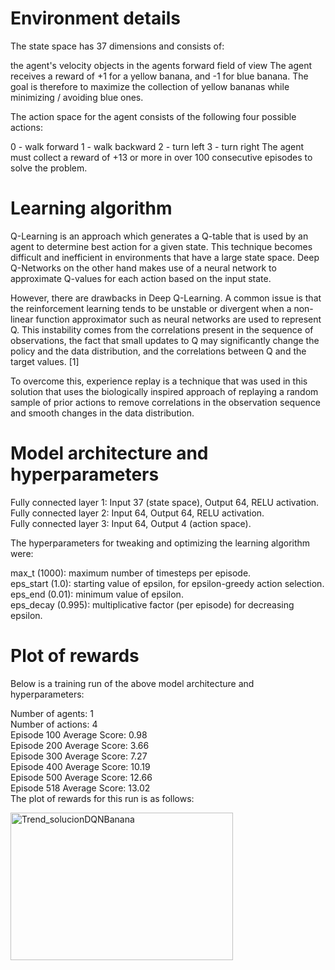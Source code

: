 # Environment details

The state space has 37 dimensions and consists of:

the agent's velocity
objects in the agents forward field of view
The agent receives a reward of +1 for a yellow banana, and -1 for blue banana. The goal is therefore to maximize the collection of yellow bananas while minimizing / avoiding blue ones.

The action space for the agent consists of the following four possible actions:

0 - walk forward
1 - walk backward
2 - turn left
3 - turn right
The agent must collect a reward of +13 or more in over 100 consecutive episodes to solve the problem.

# Learning algorithm
Q-Learning is an approach which generates a Q-table that is used by an agent to determine best action for a given state. This technique becomes difficult and inefficient in environments that have a large state space. Deep Q-Networks on the other hand makes use of a neural network to approximate Q-values for each action based on the input state.

However, there are drawbacks in Deep Q-Learning. A common issue is that the reinforcement learning tends to be unstable or divergent when a non-linear function approximator such as neural networks are used to represent Q. This instability comes from the correlations present in the sequence of observations, the fact that small updates to Q may significantly change the policy and the data distribution, and the correlations between Q and the target values. [1]

To overcome this, experience replay is a technique that was used in this solution that uses the biologically inspired approach of replaying a random sample of prior actions to remove correlations in the observation sequence and smooth changes in the data distribution.

# Model architecture and hyperparameters

Fully connected layer 1: Input 37 (state space), Output 64, RELU activation.  
Fully connected layer 2: Input 64, Output 64, RELU activation.  
Fully connected layer 3: Input 64, Output 4 (action space).  

The hyperparameters for tweaking and optimizing the learning algorithm were:

max_t (1000): maximum number of timesteps per episode.  
eps_start (1.0): starting value of epsilon, for epsilon-greedy action selection.  
eps_end (0.01): minimum value of epsilon.  
eps_decay (0.995): multiplicative factor (per episode) for decreasing epsilon.  

# Plot of rewards
Below is a training run of the above model architecture and hyperparameters:

Number of agents: 1  
Number of actions: 4  
Episode 100	Average Score: 0.98  
Episode 200	Average Score: 3.66  
Episode 300	Average Score: 7.27  
Episode 400	Average Score: 10.19  
Episode 500	Average Score: 12.66  
Episode 518	Average Score: 13.02  
The plot of rewards for this run is as follows:

<img width="356" height="236" alt="Trend_solucionDQNBanana" src="https://github.com/user-attachments/assets/72085674-89f1-4fff-89f9-c67ccac8abb4" />
